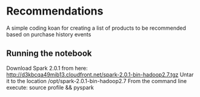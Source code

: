 # Recommendations
A simple coding koan for creating a list of products to be recommended based on purchase history events

## Running the notebook

Download Spark 2.0.1 from here: http://d3kbcqa49mib13.cloudfront.net/spark-2.0.1-bin-hadoop2.7.tgz
Untar it to the location /opt/spark-2.0.1-bin-hadoop2.7
From the command line execute: source profile && pyspark
